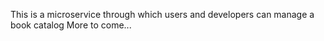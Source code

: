 This is a microservice through which users and developers can manage a book catalog
More to come...
